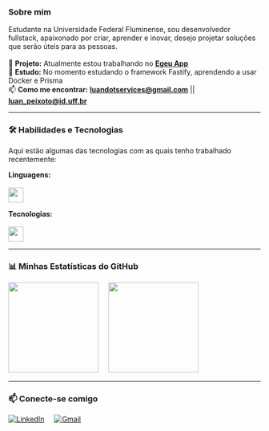 
### Sobre mim

<p align="left">

  Estudante na Universidade Federal Fluminense, sou desenvolvedor fullstack, apaixonado por criar, aprender e inovar, desejo projetar soluções que serão úteis para as pessoas.<br><br>
  🚀 <strong>Projeto:</strong> Atualmente estou trabalhando no <a href="https://www.instagram.com/egeu.app/"><strong>Egeu App</strong></a><br>
  🌱 <strong>Estudo:</strong> No momento estudando o framework Fastify, aprendendo a usar Docker e Prisma<br>
  📫 <strong>Como me encontrar:</strong> <a href="mailto:luandotservices@gmail.com"><strong>luandotservices@gmail.com</strong></a> || <a href="mailto:luan_peixoto@id.uff.br"><strong>luan_peixoto@id.uff.br</strong></a><br>
</p>

---

### 🛠️ Habilidades e Tecnologias

Aqui estão algumas das tecnologias com as quais tenho trabalhado recentemente:

<p align="left">
  <strong>Linguagens:</strong><br><br>
  <a href="https://skillicons.dev">
    <img height="30px" src="https://skillicons.dev/icons?i=javascript,typescript,python,c,html,css" />
  </a>
</p>

<p align="left">
  <strong>Tecnologias:</strong><br><br>
  <a href="https://skillicons.dev">
    <img height="30px" src="https://skillicons.dev/icons?i=react,nextjs,vite,tailwind,nodejs,express,mysql,astro,mongodb,git,github" />
  </a>
</p>

---

### 📊 Minhas Estatísticas do GitHub

<div>
  <a align="left" href="https://github.com/luan-services"><img height="180em" src="https://github-readme-stats.vercel.app/api/top-langs/?username=luan-services&layout=compact&langs_count=7&theme=dracula"/></a>
  &nbsp; &nbsp; 
  <a align="right" href="https://github.com/luan-services"><img height="180em" src="https://github-readme-stats.vercel.app/api?username=luan-services&show_icons=true&theme=dracula&include_all_commits=true&count_private=true"/></a>
</div>

---

### 📫 Conecte-se comigo

<p align="left">
  <a href="https://www.linkedin.com/in/luan-peixoto-jardim-4989b3205/" target="_blank"><img src="https://img.shields.io/badge/LinkedIn-0077B5?style=for-the-badge&logo=linkedin&logoColor=white" alt="LinkedIn"></a> 
  &nbsp; &nbsp; 
  <a href="mailto:luandotservices@gmail.com"><img src="https://img.shields.io/badge/Gmail-D14836?style=for-the-badge&logo=gmail&logoColor=white" alt="Gmail"></a>
</p>
